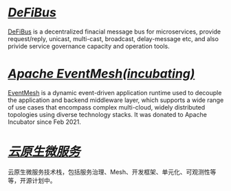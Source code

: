 # *[DeFiBus](https://github.com/webankfintech/defibus)*
[DeFiBus](https://github.com/webankfintech/defibus) is a decentralized finacial message bus for microservices, provide request/reply, unicast, multi-cast, broadcast, delay-message etc, and also privide service governance capacity and operation tools.

# *[Apache EventMesh(incubating)](https://github.com/apache/incubating-eventmesh)*
[EventMesh](https://github.com/apache/incubating-eventmesh) is a dynamic event-driven application runtime used to decouple the application and backend middleware layer, which supports a wide range of use cases that encompass complex multi-cloud, widely distributed topologies using diverse technology stacks. It was donated to Apache Incubator since Feb 2021.

# *[云原生微服务](https://github.com/WeBankFinTech/WeCloudStack)*
云原生微服务技术栈，包括服务治理、Mesh、开发框架、单元化、可观测性等等，开源计划中。
